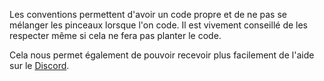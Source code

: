 Les conventions permettent d'avoir un code propre et de ne pas se mélanger les pinceaux lorsque l'on code. Il est vivement conseillé de les respecter même si cela ne fera pas planter le code.

Cela nous permet également de pouvoir recevoir plus facilement de l'aide sur le [Discord](https://discord.gg/gzQR72ZKKm).